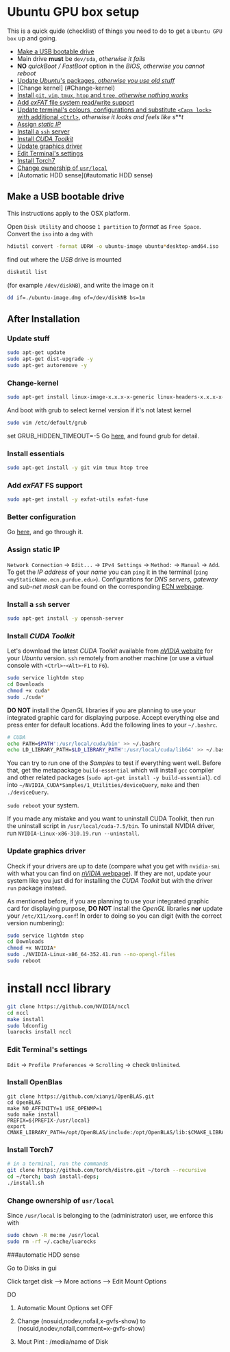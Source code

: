 # Ubuntu GPU box setup

This is a quick quide (checklist) of things you need to do to get a `Ubuntu GPU box` up and going.

 - [Make a USB bootable drive](#make-a-usb-bootable-drive)
 - Main drive **must** be `dev/sda`, *otherwise it fails*
 - **NO** *quickBoot / FastBoot* option in the *BIOS*, *otherwise you cannot reboot*
 - [Update *Ubuntu*'s packages, *otherwise you use old stuff*](#update-stuff)
 - [Change kernel] (#Change-kernel)
 - [Install `git`, `vim`, `tmux`, `htop` and `tree`, *otherwise nothing works*](#install-essentials)
 - [Add *exFAT* file system read/write support](#add-exfat-fs-support)
 - [Update terminal's colours, configurations and substitute `<Caps lock>` with additional `<Ctrl>`](#better-configuration), *otherwise it looks and feels like s*\*\**t*
 - [Assign *static IP*](#assign-static-ip)
 - [Install a `ssh` server](#install-a-ssh-server)
 - [Install *CUDA Toolkit*](#install-cuda-toolkit)
 - [Update graphics driver](#update-graphics-driver)
 - [Edit Terminal's settings](#edit-terminals-settings)
 - [Install Torch7](#install-torch7)
 - [Change ownership of `usr/local`](#change-ownership-of-usrlocal)
 - [Automatic HDD sense](#automatic HDD sense)
## Make a USB bootable drive

This instructions apply to the OSX platform.

Open `Disk Utility` and choose `1 partition` to *format* as `Free Space`.
Convert the `iso` into a `dmg` with

```bash
hdiutil convert -format UDRW -o ubuntu-image ubuntu*desktop-amd64.iso
```

find out where the *USB* drive is mounted

```bash
diskutil list
```

(for example `/dev/diskNB`), and write the image on it

```bash
dd if=./ubuntu-image.dmg of=/dev/diskNB bs=1m
```

## After Installation

### Update stuff

```bash
sudo apt-get update
sudo apt-get dist-upgrade -y
sudo apt-get autoremove -y
```
### Change-kernel

```bash
sudo apt-get install linux-image-x.x.x-x-generic linux-headers-x.x.x-x-generic linux-image-extra-x.x.x-x-generic
```
And boot with grub to select kernel version if it's not latest kernel
```bash
sudo vim /etc/default/grub
```
set GRUB_HIDDEN_TIMEOUT=-5
Go [here](http://askubuntu.com/questions/82140/how-can-i-boot-with-an-older-kernel-version), and found grub for detail. 

### Install essentials

```bash
sudo apt-get install -y git vim tmux htop tree
```

### Add *exFAT* FS support

```bash
sudo apt-get install -y exfat-utils exfat-fuse
```

### Better configuration

Go [here](https://github.com/Atcold/Unix-dot-files), and go through it.

### Assign **static IP**

`Network Connection` -> `Edit...` -> `IPv4 Settings` -> `Method:` -> `Manual` -> `Add`.
To get the *IP address* of your *name* you can `ping` it in the terminal (`ping <myStaticName.ecn.purdue.edu>`).
Configurations for *DNS servers*, *gateway* and *sub-net mask* can be found on the corresponding [ECN webpage](https://engineering.purdue.edu/ECN/Support/KB/Docs/IPSettings).

### Install a `ssh` server

```bash
sudo apt-get install -y openssh-server
```

### Install *CUDA Toolkit*

Let's download the latest *CUDA Toolkit* available from [*nVIDIA* website](https://developer.nvidia.com/cuda-downloads) for your *Ubuntu* version. `ssh` remotely from another machine (or use a virtual console with `<Ctrl>`-`<Alt>`-`F1` to `F6`).

```bash
sudo service lightdm stop
cd Downloads
chmod +x cuda*
sudo ./cuda*
```

**DO NOT** install the *OpenGL* libraries if you are planning to use your integrated graphic card for displaying purpose.
Accept everything else and press enter for default locations.
Add the following lines to your `~/.bashrc`.

```bash
# CUDA
echo PATH=$PATH':/usr/local/cuda/bin' >> ~/.bashrc
echo LD_LIBRARY_PATH=$LD_LIBRARY_PATH':/usr/local/cuda/lib64' >> ~/.bashrc
```

You can try to run one of the *Samples* to test if everything went well. Before that, get the metapackage `build-essential` which will install `gcc` compiler and other related packages (`sudo apt-get install -y build-essential`). cd into `~/NVIDIA_CUDA*Samples/1_Utilities/deviceQuery`, `make` and then `./deviceQuery`.

`sudo reboot` your system.

If you made any mistake and you want to uninstall CUDA Toolkit, then run the uninstall script in `/usr/local/cuda-7.5/bin`. To uninstall NVIDIA driver, run `NVIDIA-Linux-x86-310.19.run --uninstall`.

### Update graphics driver

Check if your drivers are up to date (compare what you get with `nvidia-smi` with what you can find on [*nVIDIA* webpage](http://www.nvidia.com/Download/index.aspx)).
If they are not, update your system like you just did for installing the *CUDA Toolkit* but with the driver `run` package instead.

As mentioned before, if you are planning to use your integrated graphic card for displaying purpose, **DO NOT** install the *OpenGL* libraries **nor** update your `/etc/X11/xorg.conf`! In order to doing so you can digit (with the correct version numbering):

```bash
sudo service lightdm stop
cd Downloads
chmod +x NVIDIA*
sudo ./NVIDIA-Linux-x86_64-352.41.run --no-opengl-files
sudo reboot
```
# install nccl library
```bash
git clone https://github.com/NVIDIA/nccl
cd nccl
make install
sudo ldconfig
luarocks install nccl
```

### Edit Terminal's settings

`Edit` -> `Profile Preferences` -> `Scrolling` -> check `Unlimited`.

### Install OpenBlas

```
git clone https://github.com/xianyi/OpenBLAS.git
cd OpenBLAS
make NO_AFFINITY=1 USE_OPENMP=1
sudo make install
PREFIX=${PREFIX-/usr/local}
export CMAKE_LIBRARY_PATH=/opt/OpenBLAS/include:/opt/OpenBLAS/lib:$CMAKE_LIBRARY_PATH
```
### Install Torch7

```bash
# in a terminal, run the commands
git clone https://github.com/torch/distro.git ~/torch --recursive
cd ~/torch; bash install-deps;
./install.sh
```

### Change ownership of `usr/local`

Since `/usr/local` is belonging to the (administrator) user, we enforce this with

```bash
sudo chown -R me:me /usr/local
sudo rm -rf ~/.cache/luarocks
```
###automatic HDD sense

Go to Disks in gui

Click target disk --> More actions --> Edit Mount Options 

DO 

1. Automatic Mount Options set OFF 

2. Change (nosuid,nodev,nofail,x-gvfs-show) to (nosuid,nodev,nofail,comment=x-gvfs-show)

3. Mout Pint : /media/name of Disk
